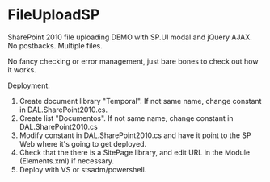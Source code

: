 FileUploadSP
============

SharePoint 2010 file uploading DEMO with SP.UI modal and jQuery AJAX. No postbacks. Multiple files.

No fancy checking or error management, just bare bones to check out how it works.

Deployment:

1. Create document library "Temporal". If not same name, change constant in DAL.SharePoint2010.cs.
2. Create list "Documentos". If not same name, change constant in DAL.SharePoint2010.cs
3. Modify constant in DAL.SharePoint2010.cs and have it point to the SP Web where it's going to get deployed.
4. Check that the there is a SitePage library, and edit URL in the Module (Elements.xml) if necessary.
5. Deploy with VS or stsadm/powershell.
